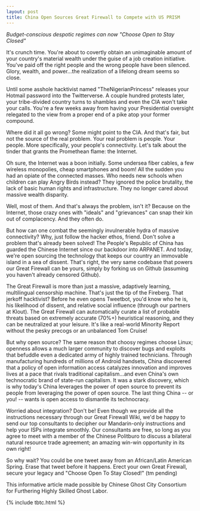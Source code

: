 ```yaml
---
layout: post
title: China Open Sources Great Firewall to Compete with US PRISM
---
```


*Budget-conscious despotic regimes can now "Choose Open to Stay Closed"*

It's crunch time. You're about to covertly obtain an unimaginable amount of your country's material wealth under the guise of a job creation initiative. You've paid off the right people and the wrong people have been silenced. Glory, wealth, and power...the realization of a lifelong dream seems so close.

Until some asshole hacktivist named "TheNigerianPrincess" releases your Hotmail password into the Twitterverse. A couple hundred protests later, your tribe-divided country turns to shambles and even the CIA won't take your calls. You're a few weeks away from having your Presidential oversight relegated to the view from a proper end of a pike atop your former compound.

Where did it all go wrong? Some might point to the CIA. And that's fair, but not the source of the real problem. Your real problem is people. Your people. More specifically, your people's connectivity. Let's talk about the tinder that grants the Promethean flame: the Internet.

Oh sure, the Internet was a boon initially. Some undersea fiber cables, a few wireless monopolies, cheap smartphones and boom! All the sudden you had an opiate of the connected masses. Who needs new schools when children can play Angry Birds instead? They ignored the police brutality, the lack of basic human rights and infrastructure. They no longer cared about massive wealth disparity.

Well, most of them. And that's always the problem, isn't it? Because on the Internet, those crazy ones with "ideals" and "grievances" can snap their kin out of complacency. And they often do.

But how can one combat the seemingly invulnerable hydra of massive connectivity? Why, just follow the hacker ethos, friend. Don't solve a problem that's already been solved! The People's Republic of China has guarded the Chinese Internet since our backdoor into ARPANET. And today, we're open sourcing the technology that keeps our country an immovable island in a sea of dissent. That's right, the very same codebase that powers our Great Firewall can be yours, simply by forking us on Github (assuming you haven't already censored Github).

The Great Firewall is more than just a massive, adaptively learning, multilingual censorship machine. That's just the tip of the Fireberg. That jerkoff hacktivist? Before he even opens Tweetbot, you'd know who he is, his likelihood of dissent, and relative social influence (through our partners at Klout). The Great Firewall can automatically curate a list of probable threats based on extremely accurate (70%+) heuristical reasoning, and they can be neutralized at your leisure. It's like a real-world Minority Report without the pesky precogs or an unbalanced Tom Cruise!

But why open source? The same reason that choosy regimes choose Linux; openness allows a much larger community to discover bugs and exploits that befuddle even a dedicated army of highly trained technicians. Through manufacturing hundreds of millions of Android handsets, China discovered that a policy of open information access catalyzes innovation and improves lives at a pace that rivals traditional capitalism...and even China's own technocratic brand of state-run capitalism. It was a stark discovery, which is why today's China leverages the power of open source to prevent its people from leveraging the power of open source. The last thing China -- or you! -- wants is open access to dismantle its technocracy.

Worried about integration? Don't be! Even though we provide all the instructions necessary through our Great Firewall Wiki, we'd be happy to send our top consultants to decipher our Mandarin-only instructions and help your ISPs integrate smoothly. Our consultants are free, so long as you agree to meet with a member of the Chinese Politburo to discuss a bilateral natural resource trade agreement; an amazing win-win opportunity in its own right!

So why wait? You could be one tweet away from an African/Latin American Spring. Erase that tweet before it happens. Erect your own Great Firewall, secure your legacy and "Choose Open To Stay Closed!" (tm pending)

This informative article made possible by Chinese Ghost City Consortium for Furthering Highly Skilled Ghost Labor.

{% include tbtc.html %}
